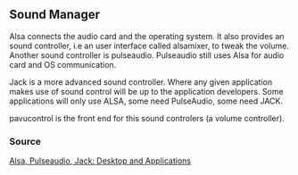 <div>

</div>

## Sound Manager

Alsa connects the audio card and the operating system. It also provides
an sound controller, i.e an user interface called alsamixer, to tweak
the volume. Another sound controller is pulseaudio. Pulseaudio still
uses Alsa for audio card and OS communication.

Jack is a more advanced sound controller. Where any given application
makes use of sound control will be up to the application developers.
Some applications will only use ALSA, some need PulseAudio, some need
JACK.

pavucontrol is the front end for this sound controlers (a volume
controller).

### Source

[Alsa, Pulseaudio, Jack: Desktop and
Applications](https://askubuntu.com/questions/426983/how-can-i-tell-if-im-using-alsa-or-pulse-audio-by-default-switching-to-i3-wm)

